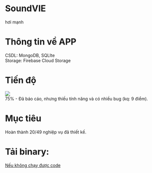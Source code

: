 # SoundVIE
hơi mạnh
# Thông tin về APP
CSDL: MongoDB, SQLIte\
Storage: Firebase Cloud Storage
# Tiến độ
![](https://geps.dev/progress/75)\
75% - Đã báo cáo, nhưng thiếu tính năng và có nhiều bug (kq: 9 điểm).
# Mục tiêu
Hoàn thành 20/49 nghiệp vụ đã thiết kế.
# Tải binary:
[Nếu không chạy được code](https://github.com/trduyTh4nh/SoundVIE/releases/tag/alpha)
